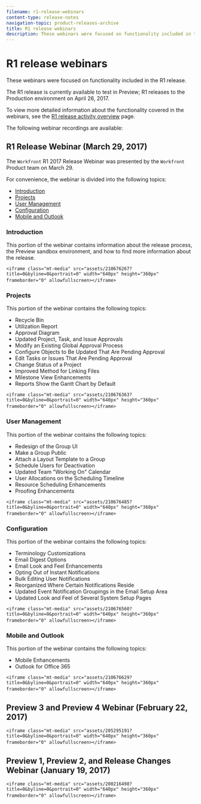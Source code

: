```yaml
---
filename: r1-release-webinars
content-type: release-notes
navigation-topic: product-releases-archive
title: R1 release webinars
description: These webinars were focused on functionality included in the R1 release.
---
```


# R1 release webinars

These webinars were focused on functionality included in the R1 release.&nbsp;

The R1 release is currently available to test in Preview; R1 releases to the Production environment on April 26, 2017.

To view more detailed information about the functionality covered in the webinars, see the [R1 release activity overview](../../../../product-announcements/product-releases/quarterly-release-archive/r1-release-activity/r1-release-activity-overview.md) page.

The following webinar recordings are available:

## R1 Release Webinar (March 29, 2017)

The `Workfront` R1 2017 Release Webinar was presented by the `Workfront` Product team on March 29. &nbsp;

For convenience, the webinar is divided into the following topics:

* [Introduction](#introduction) 
* [Projects](#projects) 
* [User Management](#user-management) 
* [Configuration](#configuration) 
* [Mobile and Outlook](#mobile-and-outlook)

### Introduction

This portion of the webinar contains information about the release process, the Preview sandbox environment, and how to find more information about the release.

`<iframe class="mt-media" src="assets/210676267?title=0&byline=0&portrait=0" width="640px" height="360px" frameborder="0" allowfullscreen></iframe>`&nbsp;&nbsp;

### Projects

This portion of the webinar contains the following topics:

* Recycle Bin
* Utilization Report
* Approval&nbsp;Diagram
* Updated Project, Task, and Issue Approvals
* Modify an Existing Global Approval Process
* Configure Objects to Be Updated That Are Pending Approval
* Edit Tasks or Issues That Are Pending Approval
* Change Status of a Project
* Improved Method for Linking Files
* Milestone View Enhancements
* Reports Show the Gantt Chart by Default

`<iframe class="mt-media" src="assets/210676363?title=0&byline=0&portrait=0" width="640px" height="360px" frameborder="0" allowfullscreen></iframe>`&nbsp;&nbsp;

### User Management

This portion of the webinar contains the following topics:

* Redesign of the Group UI
* Make a Group Public
* Attach a Layout Template to a Group
* Schedule Users for Deactivation
* Updated Team "Working On" Calendar
* User Allocations on the Scheduling Timeline
* Resource Scheduling Enhancements
* Proofing Enhancements

`<iframe class="mt-media" src="assets/210676485?title=0&byline=0&portrait=0" width="640px" height="360px" frameborder="0" allowfullscreen></iframe>`&nbsp;&nbsp;

### Configuration

This portion of the webinar contains the following topics:

* Terminology Customizations
* Email Digest Options
* Email Look and Feel Enhancements
* Opting Out of Instant Notifications
* Bulk Editing User Notifications
* Reorganized Where Certain Notifications Reside
* Updated Event Notification Groupings in the Email Setup Area
* Updated Look and Feel of Several System Setup Pages

`<iframe class="mt-media" src="assets/210676560?title=0&byline=0&portrait=0" width="640px" height="360px" frameborder="0" allowfullscreen></iframe>`&nbsp;&nbsp;

### Mobile and Outlook

This portion of the webinar contains the following topics:

* Mobile Enhancements
* Outlook for Office 365

`<iframe class="mt-media" src="assets/210676629?title=0&byline=0&portrait=0" width="640px" height="360px" frameborder="0" allowfullscreen></iframe>`&nbsp;&nbsp;

## Preview 3 and Preview 4 Webinar (February 22, 2017)

`<iframe class="mt-media" src="assets/205295191?title=0&byline=0&portrait=0" width="640px" height="360px" frameborder="0" allowfullscreen></iframe>`&nbsp;&nbsp;

## Preview 1, Preview 2, and Release Changes Webinar (January 19, 2017)

`<iframe class="mt-media" src="assets/200216498?title=0&byline=0&portrait=0" width="640px" height="360px" frameborder="0" allowfullscreen></iframe>`&nbsp;&nbsp;
